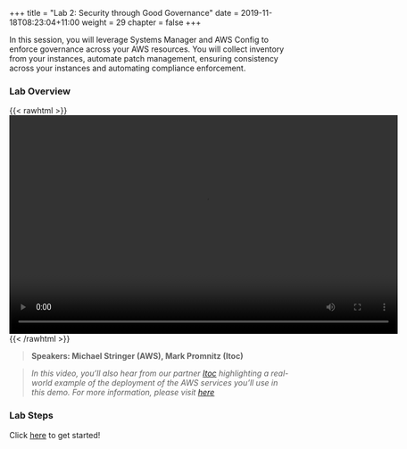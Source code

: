 +++
title = "Lab 2: Security through Good Governance"
date = 2019-11-18T08:23:04+11:00
weight = 29
chapter = false
+++

In this session, you will leverage Systems Manager and AWS Config to enforce governance across your AWS resources. You will collect inventory from your instances, automate patch management, ensuring consistency across your instances and automating compliance enforcement.


### Lab Overview

{{< rawhtml >}}
<video width="696" height="392" controls>
  <source src="https://d1tqhetmq9f85b.cloudfront.net/downloads/apacsecweek-lab2.mp4" type="video/mp4">
  Your browser doesn't support video.
</video>
{{< /rawhtml >}}

>  **Speakers: Michael Stringer (AWS), Mark Promnitz (Itoc)** 

>  *In this video, you’ll also hear from our partner [Itoc](https://bit.ly/2BmNrLV)  highlighting a real-world example of the deployment of the AWS services you’ll use in this demo. For more information, please visit [here](https://bit.ly/2BmNrLV)*

### Lab Steps

Click [here](../module2/sysmgrlabsetup) to get started!

